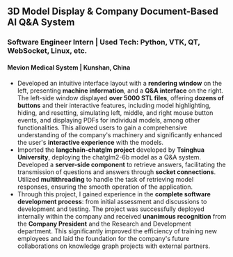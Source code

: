 ## 3D Model Display & Company Document-Based AI Q&A System
### Software Engineer Intern | Used Tech: Python, VTK, QT, WebSocket, Linux, etc.
#### Mevion Medical System | Kunshan, China

- Developed an intuitive interface layout with a **rendering window** on the left, presenting **machine information**, and a **Q&A interface** on the right. The left-side window displayed **over 5000 STL files**, offering **dozens of buttons** and their interactive features, including model highlighting, hiding, and resetting, simulating left, middle, and right mouse button events, and displaying PDFs for individual models, among other functionalities. This allowed users to gain a comprehensive understanding of the company's machinery and significantly enhanced the user's **interactive experience** with the models.
- Imported the **langchain-chatglm project** developed by **Tsinghua University**, deploying the chatglm2-6b model as a Q&A system. Developed a **server-side component** to retrieve answers, facilitating the transmission of questions and answers through **socket connections**.  Utilized **multithreading** to handle the task of retrieving model responses, ensuring the smooth operation of the application.
- Through this project, I gained experience in the **complete software development process**: from initial assessment and discussions to development and testing. The project was successfully deployed internally within the company and received **unanimous recognition** from the **Company President** and the Research and Development department. This significantly improved the efficiency of training new employees and laid the foundation for the company's future collaborations on knowledge graph projects with external partners.
